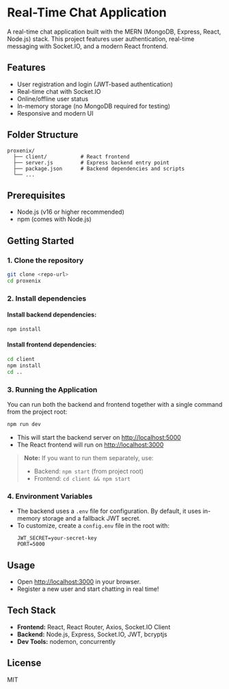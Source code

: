 # Real-Time Chat Application

A real-time chat application built with the MERN (MongoDB, Express, React, Node.js) stack. This project features user authentication, real-time messaging with Socket.IO, and a modern React frontend.

## Features
- User registration and login (JWT-based authentication)
- Real-time chat with Socket.IO
- Online/offline user status
- In-memory storage (no MongoDB required for testing)
- Responsive and modern UI

## Folder Structure
```
proxenix/
  ├── client/           # React frontend
  ├── server.js         # Express backend entry point
  ├── package.json      # Backend dependencies and scripts
  └── ...
```

## Prerequisites
- Node.js (v16 or higher recommended)
- npm (comes with Node.js)

## Getting Started

### 1. Clone the repository
```bash
git clone <repo-url>
cd proxenix
```

### 2. Install dependencies
#### Install backend dependencies:
```bash
npm install
```
#### Install frontend dependencies:
```bash
cd client
npm install
cd ..
```

### 3. Running the Application
You can run both the backend and frontend together with a single command from the project root:

```bash
npm run dev
```
- This will start the backend server on [http://localhost:5000](http://localhost:5000)
- The React frontend will run on [http://localhost:3000](http://localhost:3000)

> **Note:** If you want to run them separately, use:
> - Backend: `npm start` (from project root)
> - Frontend: `cd client && npm start`

### 4. Environment Variables
- The backend uses a `.env` file for configuration. By default, it uses in-memory storage and a fallback JWT secret.
- To customize, create a `config.env` file in the root with:
  ```env
  JWT_SECRET=your-secret-key
  PORT=5000
  ```

## Usage
- Open [http://localhost:3000](http://localhost:3000) in your browser.
- Register a new user and start chatting in real time!

## Tech Stack
- **Frontend:** React, React Router, Axios, Socket.IO Client
- **Backend:** Node.js, Express, Socket.IO, JWT, bcryptjs
- **Dev Tools:** nodemon, concurrently

## License
MIT 
